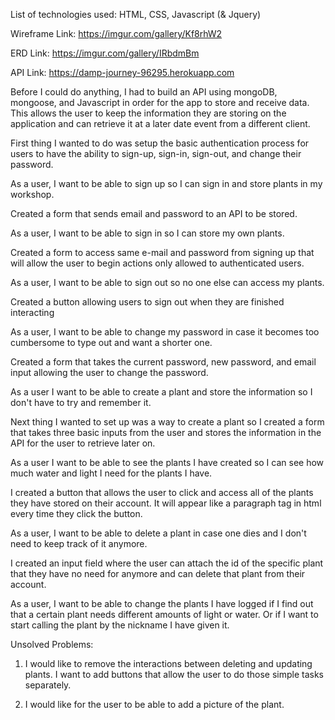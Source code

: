 List of technologies used: HTML, CSS, Javascript (& Jquery)


Wireframe Link: https://imgur.com/gallery/Kf8rhW2

ERD Link: https://imgur.com/gallery/IRbdmBm

API Link: https://damp-journey-96295.herokuapp.com

Before I could do anything, I had to build an API using mongoDB, mongoose, and
Javascript in order for the app to store and receive data. This allows the user
to keep the information they are storing on the application and can retrieve it
at a later date event from a different client.


First thing I wanted to do was setup the basic authentication process for users to
have the ability to sign-up, sign-in, sign-out, and change their password.

As a user, I want to be able to sign up so I can sign in and store plants in my workshop.

Created a form that sends email and password to an API to be stored.

As a user, I want to be able to sign in so I can store my own plants.

Created a form to access same e-mail and password from signing up that will
allow the user to begin actions only allowed to authenticated users.

As a user, I want to be able to sign out so no one else can access my plants.

Created a button allowing users to sign out when they are finished interacting

As a user, I want to be able to change my password in case it becomes too cumbersome
to type out and want a shorter one.

Created a form that takes the current password, new password, and email input
allowing the user to change the password.

As a user I want to be able to create a plant and store the information
so I don't have to try and remember it.

Next thing I wanted to set up was a way to create a plant so I created a form
that takes three basic inputs from the user and stores the information
in the API for the user to retrieve later on.

As a user I want to be able to see the plants I have created so I can see how
much water and light I need for the plants I have.

I created a button that allows the user to click and access all of the plants they
have stored on their account. It will appear like a paragraph tag in html every
time they click the button.

As a user, I want to be able to delete a plant in case one dies and I don't need
to keep track of it anymore.

I created an input field where the user can attach the id of the specific plant
that they have no need for anymore and can delete that plant from their account.

As a user, I want to be able to change the plants I have logged if I find out
that a certain plant needs different amounts of light or water. Or if I want to
start calling the plant by the nickname I have given it.


Unsolved Problems:
1) I would like to remove the interactions between deleting
and updating plants. I want to add buttons that allow the user to do those simple tasks separately.

2) I would like for the user to be able to add a picture of the plant.
